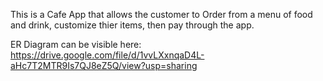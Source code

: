 This is a Cafe App that allows the customer to Order from a menu of food and drink, customize thier items, then pay through the app.

ER Diagram can be visible here:
https://drive.google.com/file/d/1vvLXxnqaD4L-aHc7T2MTR9Is7QJ8eZ5Q/view?usp=sharing